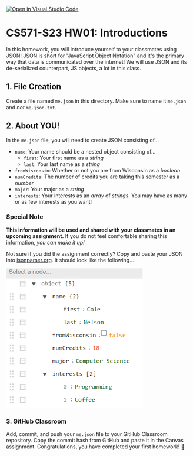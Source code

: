 [![Open in Visual Studio Code](https://classroom.github.com/assets/open-in-vscode-c66648af7eb3fe8bc4f294546bfd86ef473780cde1dea487d3c4ff354943c9ae.svg)](https://classroom.github.com/online_ide?assignment_repo_id=9904115&assignment_repo_type=AssignmentRepo)
# CS571-S23 HW01: Introductions
In this homework, you will introduce yourself to your classmates using JSON! JSON is short for "JavaScript Object Notation" and it's the primary way that data is communicated over the internet! We will use JSON and its de-serialized counterpart, JS objects, a lot in this class.

## 1. File Creation
Create a file named `me.json` in this directory. Make sure to name it `me.json` and *not* `me.json.txt`.

## 2. About YOU!
In the `me.json` file, you will need to create JSON consisting of...
 - `name`: Your name should be a nested object consisting of...
   - `first`: Your first name as a *string*
   - `last`: Your last name as a *string*
 - `fromWisconsin`: Whether or not you are from Wisconsin as a *boolean*
 - `numCredits`: The number of credits you are taking this semester as a *number*
 - `major`: Your major as a *string*
 - `interests`: Your interests as an *array* of *strings*. You may have as many or as few interests as you want!

### Special Note

**This information will be used and shared with your classmates in an upcoming assignment.** If you do not feel comfortable sharing this information, *you can make it up!*

Not sure if you did the assignment correctly? Copy and paste your JSON into [jsonparser.org](https://jsonparser.org/). It should look like the following...

![An image demonstrating a view of the correct implementation via jsonparser.org](_assets/correct.png)

### 3. GitHub Classroom
Add, commit, and push your `me.json` file to your GitHub Classroom repository. Copy the commit hash from GitHub and paste it in the Canvas assignment. Congratulations, you have completed your first homework! 🥳